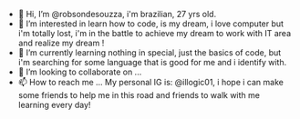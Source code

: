 - 👋 Hi, I’m @robsondesouzza, i'm brazilian, 27 yrs old.
- 👀 I’m interested in learn how to code, is my dream, i love computer but i'm totally lost, i'm in the battle to achieve my dream to work with IT area and realize my dream !
- 🌱 I’m currently learning nothing in special, just the basics of code, but i'm searching for some language that is good for me and i identify with.
- 💞️ I’m looking to collaborate on ...
- 📫 How to reach me ... My personal IG is: @illogic01, i hope i can make some friends to help me in this road and friends to walk with me learning every day!

<!---
robsondesouzza/robsondesouzza is a ✨ special ✨ repository because its `README.md` (this file) appears on your GitHub profile.
You can click the Preview link to take a look at your changes.
--->
